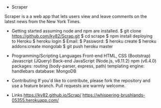 * Scraper

Scraper is a a web app that lets users view and leave comments on the latest news from the New York Times.

* Getting started
assuming node and npm are installed.
$ git clone https://github.com/ky82/Scrap.git
$ cd scrape
$ npm install
deploying to Heroku
$ heroku login
$ Email: <enter email>
$ Password: <password>
$ heroku create <enter app name>
$ heroku addons:create mongolab
$ git push heroku master
  
* Programming/Scripting Languages
Front-end
HTML, CSS (Bootstrap)
Javascript (JQuery)
Back-end
JavaScript (Node.js, v8.11.2)
npm (v6.4.0) packages: routing (body-parser, express, path)
templating engine: handlebars
database: MongoDB
* Contributing
If you'd like to contribute, please fork the repository and use a feature branch. Pull requests are warmly welcome.

* Links
https://ky82.github.io/Scrap/
https://whispering-brushlands-05355.herokuapp.com/
